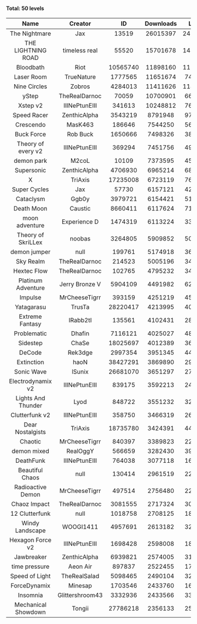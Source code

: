 #### Total: 50 levels

| Name | Creator | ID | Downloads | Likes |
|:---:|:---:|:---:|:---:|:---:|
| The Nightmare | Jax | 13519 | 26015397 | 2414166
| THE LIGHTNING ROAD | timeless real | 55520 | 15701678 | 1435540
| Bloodbath | Riot | 10565740 | 11898160 | 1111471
| Laser Room | TrueNature | 1777565 | 11651674 | 743990
| Nine Circles | Zobros | 4284013 | 11411626 | 1182537
| yStep | TheRealDarnoc | 70059 | 10700901 | 666163
| Xstep v2 | IIINePtunEIII | 341613 | 10248812 | 763242
| Speed Racer | ZenthicAlpha | 3543219 | 8791948 | 971642
| Crescendo | MasK463 | 186646 | 7544250 | 565732
| Buck Force | Rob Buck | 1650666 | 7498326 | 386488
| Theory of every v2 | IIINePtunEIII | 369294 | 7451756 | 496967
| demon park | M2coL | 10109 | 7373595 | 451023
| Supersonic | ZenthicAlpha | 4706930 | 6965214 | 681725
| X | TriAxis | 17235008 | 6723119 | 767973
| Super Cycles | Jax | 57730 | 6157121 | 424406
| Cataclysm | Ggb0y | 3979721 | 6154421 | 513538
| Death Moon  | Caustic | 8660411 | 6117624 | 712698
| moon adventure | Experience D | 1474319 | 6113224 | 333348
| Theory of SkriLLex | noobas | 3264805 | 5909852 | 502919
| demon jumper | null | 199761 | 5174918 | 367531
| Sky Realm | TheRealDarnoc | 214523 | 5005196 | 346591
| Hextec Flow | TheRealDarnoc | 102765 | 4795232 | 344393
| Platinum Adventure | Jerry Bronze V | 5904109 | 4491982 | 627268
| Impulse | MrCheeseTigrr | 393159 | 4251219 | 457081
| Yatagarasu  | TrusTa | 28220417 | 4213995 | 404530
| Extreme Fantasy | IRabb2tI | 135561 | 4102431 | 287299
| Problematic | Dhafin | 7116121 | 4025027 | 489421
| Sidestep | ChaSe | 18025697 | 4012389 | 362873
| DeCode | Rek3dge | 2997354 | 3951345 | 444992
| Extinction | haoN | 38427291 | 3869890 | 294576
| Sonic Wave | lSunix | 26681070 | 3651297 | 270626
| Electrodynamix v2 | IIINePtunEIII | 839175 | 3592213 | 248387
| Lights And Thunder | Lyod | 848722 | 3551232 | 322300
| Clutterfunk v2 | IIINePtunEIII | 358750 | 3466319 | 267348
| Dear Nostalgists | TriAxis | 18735780 | 3424391 | 440901
| Chaotic | MrCheeseTigrr | 840397 | 3389823 | 223233
| demon mixed | RealOggY | 566659 | 3282430 | 391894
| DeathFunk | IIINePtunEIII | 764038 | 3077118 | 160521
| Beautiful Chaos | null | 130414 | 2961519 | 224056
| Radioactive Demon | MrCheeseTigrr | 497514 | 2756480 | 224339
| Chaoz Impact | TheRealDarnoc | 3081555 | 2717324 | 308754
| 12 Clutterfunk | null | 1018758 | 2708125 | 186018
| Windy Landscape | WOOGI1411 | 4957691 | 2613182 | 324394
| Hexagon Force v2 | IIINePtunEIII | 1698428 | 2598008 | 180930
| Jawbreaker | ZenthicAlpha | 6939821 | 2574005 | 318553
| time pressure | Aeon Air | 897837 | 2522455 | 174003
| Speed of Light | TheRealSalad | 5098465 | 2490104 | 321482
| ForceDynamix | Minesap | 1703546 | 2433760 | 169822
| Insomnia | Glittershroom43 | 3332936 | 2433566 | 332263
| Mechanical Showdown | Tongii | 27786218 | 2356133 | 257325
